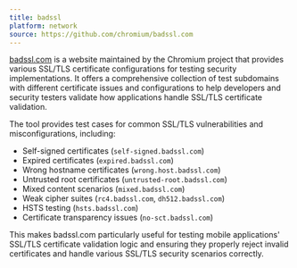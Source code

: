 ```yaml
---
title: badssl
platform: network
source: https://github.com/chromium/badssl.com
---
```


[badssl.com](https://badssl.com/) is a website maintained by the Chromium project that provides various SSL/TLS certificate configurations for testing security implementations. It offers a comprehensive collection of test subdomains with different certificate issues and configurations to help developers and security testers validate how applications handle SSL/TLS certificate validation.

The tool provides test cases for common SSL/TLS vulnerabilities and misconfigurations, including:

- Self-signed certificates (`self-signed.badssl.com`)
- Expired certificates (`expired.badssl.com`)
- Wrong hostname certificates (`wrong.host.badssl.com`)
- Untrusted root certificates (`untrusted-root.badssl.com`)
- Mixed content scenarios (`mixed.badssl.com`)
- Weak cipher suites (`rc4.badssl.com`, `dh512.badssl.com`)
- HSTS testing (`hsts.badssl.com`)
- Certificate transparency issues (`no-sct.badssl.com`)

This makes badssl.com particularly useful for testing mobile applications' SSL/TLS certificate validation logic and ensuring they properly reject invalid certificates and handle various SSL/TLS security scenarios correctly.
